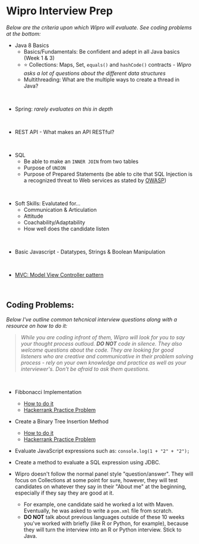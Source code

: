 # Wipro Interview Prep
*Below are the criteria upon which Wipro will evaluate.  See coding problems at the bottom:*

- Java 8 Basics
  - Basics/Fundamentals: Be confident and adept in all Java basics (Week 1 & 3)
  - :star: Collections: Maps, Set, `equals()` and `hashCode()` contracts - *Wipro asks a lot of questions about the different data structures*
  - Multithreading: What are the multiple ways to create a thread in Java?

<br>

- Spring: *rarely evaluates on this in depth*

<br>

- REST API - What makes an API RESTful?

<br>

- SQL
  - Be able to make an `INNER JOIN` from two tables
  - Purpose of `UNION`
  - Purpose of Prepared Statements (be able to cite that SQL Injection is a recognized threat to Web services as stated by [OWASP](https://owasp.org/www-community/attacks/SQL_Injection))

<br>

- Soft Skills: Evalutated for...
  -  Communication & Articulation
  -  Attitude
  -  Coachability/Adaptability
  -  How well does the candidate listen 
 
 <br>

- Basic Javascript - Datatypes, Strings & Boolean Manipulation

<br>

- [MVC: Model View Controller pattern](https://www.codecademy.com/article/mvc)
 
 <br>
 
 ## Coding Problems:
 *Below I've outline common tehcnical interview questions along with a resource on how to do it:*
 
 > *While you are coding infront of them, Wipro will look for you to say your thought process outloud. **DO NOT** code in silence.  They also welcome questions about the code.  They are looking for good listeners who are creative and communicative in their problem solving process - rely on your own knowledge and practice as well as your interviewer's.  Don't be afraid to ask them questions.*
 
<br>
 
 - Fibbonacci Implementation
    - [How to do it](https://www.geeksforgeeks.org/different-ways-to-print-fibonacci-series-in-java/)
    - [Hackerrank Practice Problem](https://www.hackerrank.com/challenges/ctci-fibonacci-numbers/problem)
 
 - Create a Binary Tree Insertion Method
    - [How to do it](https://www.baeldung.com/java-binary-tree) 
    - [Hackerrank Practice Problem](https://www.hackerrank.com/challenges/binary-search-tree-insertion/problem)

- Evaluate JavaScript expressions such as: `console.log(1 + "2" + "2");`

- Create a method to evaluate a SQL expression using JDBC.

- Wipro doesn't follow the normal panel style "question/answer". They will focus on Collections at some point for sure, however, they will test candidates on whatever they say in their "About me" at the beginning, especially if they say they are good at it.
    - For example, one candidate said he worked a lot with Maven. Eventually, he was asked to write a `pom.xml` file from scratch.
    - **DO NOT** talk about previous languages outside of these 10 weeks you've worked with briefly (like R or Python, for example), because they will turn the interview into an R or Python interview.  Stick to Java.



 
 
